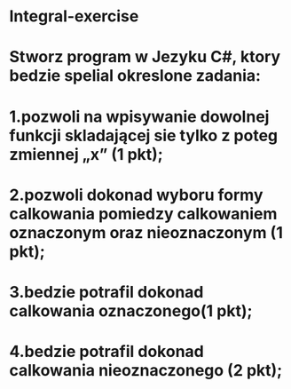 # Integral-exercise

# Stworz program w Jezyku C#, ktory bedzie spelial okreslone zadania:
# 1.pozwoli na wpisywanie dowolnej funkcji skladającej sie tylko z poteg zmiennej „x” (1 pkt);
# 2.pozwoli dokonad wyboru formy calkowania pomiedzy calkowaniem oznaczonym oraz nieoznaczonym (1 pkt);
# 3.bedzie potrafil dokonad calkowania oznaczonego(1 pkt);
# 4.bedzie potrafil dokonad calkowania nieoznaczonego (2 pkt);
